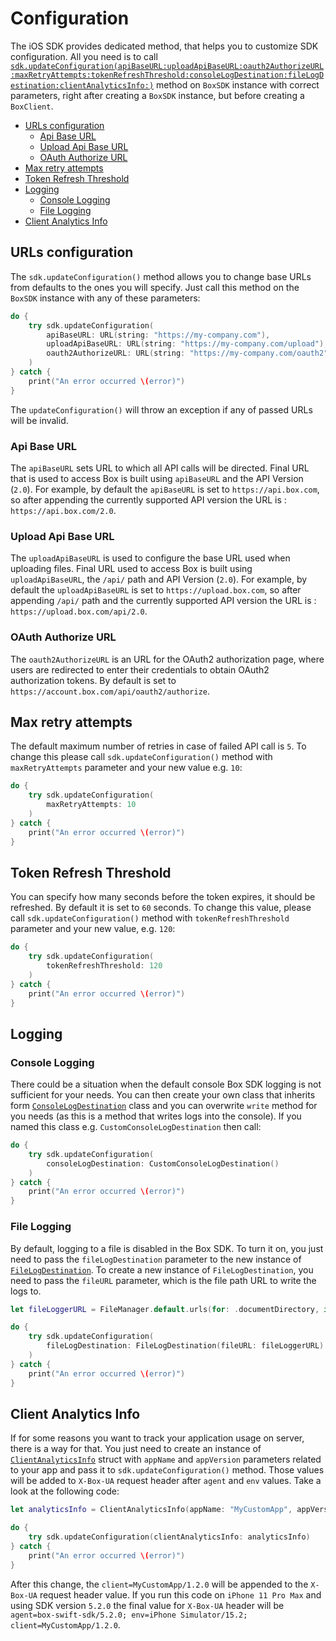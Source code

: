 Configuration
=============

The iOS SDK provides dedicated method, that helps you to customize SDK configuration. All you need is to call
[`sdk.updateConfiguration(apiBaseURL:uploadApiBaseURL:oauth2AuthorizeURL:maxRetryAttempts:tokenRefreshThreshold:consoleLogDestination:fileLogDestination:clientAnalyticsInfo:)`][update-configure] method on `BoxSDK` instance with correct parameters, right after creating a `BoxSDK` instance, but before creating a `BoxClient`.

[update-configure]: https://opensource.box.com/box-ios-sdk/Classes/BoxSDK.html#/s:6BoxSDKAAC19updateConfiguration10apiBaseURL09uploadApifG0015oauth2AuthorizeG016maxRetryAttempts21tokenRefreshThreshold21consoleLogDestination04filesT019clientAnalyticsInfoy10Foundation0G0VSg_A2OSiSgSdSgAA07ConsolesT0CSgAA04FilesT0CSgAA06ClientwX0VSgtKF


  - [URLs configuration](#urls-configuration)
    - [Api Base URL](#api-base-url)
    - [Upload Api Base URL](#upload-api-base-url)
    - [OAuth Authorize URL](#oauth-authorize-url)
  - [Max retry attempts](#max-retry-attempts)
  - [Token Refresh Threshold](#token-refresh-threshold)
  - [Logging](#logging)
    - [Console Logging](#console-logging)
    - [File Logging](#file-logging)
  - [Client Analytics Info](#client-analytics-info)
  

URLs configuration
------------------

The `sdk.updateConfiguration()` method allows you to change base URLs from defaults to the ones you will specify. Just call this method on the `BoxSDK` instance with any of these parameters:


```swift
do {
    try sdk.updateConfiguration(
        apiBaseURL: URL(string: "https://my-company.com"),
        uploadApiBaseURL: URL(string: "https://my-company.com/upload"),
        oauth2AuthorizeURL: URL(string: "https://my-company.com/oauth2")
    )
} catch {
    print("An error occurred \(error)")
}
```

The `updateConfiguration()` will throw an exception if any of passed URLs will be invalid.

### Api Base URL

The `apiBaseURL` sets URL to which all API calls will be directed.
Final URL that is used to access Box is built using `apiBaseURL` and the API Version (`2.0`). For example, by default the `apiBaseURL`
is set to `https://api.box.com`, so after appending the currently supported API version the URL is : `https://api.box.com/2.0`.

### Upload Api Base URL

The `uploadApiBaseURL` is used to configure the base URL used when uploading files.
Final URL used to access Box is built using `uploadApiBaseURL`, the `/api/` path and API Version (`2.0`). For example, by default the `uploadApiBaseURL`
is set to `https://upload.box.com`, so after appending `/api/` path and the currently supported API version the URL is : `https://upload.box.com/api/2.0`.

### OAuth Authorize URL

The `oauth2AuthorizeURL` is an URL for the OAuth2 authorization page, where users are redirected to enter their credentials to obtain OAuth2 authorization tokens. By default is set to `https://account.box.com/api/oauth2/authorize`. 


Max retry attempts
------------------

The default maximum number of retries in case of failed API call is `5`. To change this please call `sdk.updateConfiguration()` method with `maxRetryAttempts` parameter and your new value e.g. `10`: 

```swift
do {
    try sdk.updateConfiguration(
        maxRetryAttempts: 10
    )
} catch {
    print("An error occurred \(error)")
}
```

Token Refresh Threshold
-----------------------

You can specify how many seconds before the token expires, it should be refreshed. By default it is set to `60` seconds. To change this value, please call `sdk.updateConfiguration()` method with `tokenRefreshThreshold` parameter and your new value, e.g. `120`:

```swift
do {
    try sdk.updateConfiguration(
        tokenRefreshThreshold: 120
    )
} catch {
    print("An error occurred \(error)")
}
```

Logging
-----------------------

### Console Logging

There could be a situation when the default console Box SDK logging is not sufficient for your needs. You can then create your own class that inherits form [`ConsoleLogDestination`][console-log-destination] class and you can overwrite `write` method for you needs (as this is a method that writes logs into the console). If you named this class e.g. `CustomConsoleLogDestination` then call:

```swift
do {
    try sdk.updateConfiguration(
        consoleLogDestination: CustomConsoleLogDestination()
    )
} catch {
    print("An error occurred \(error)")
}
```

[console-log-destination]: https://opensource.box.com/box-ios-sdk/Classes/ConsoleLogDestination.html

### File Logging

By default, logging to a file is disabled in the Box SDK. To turn it on, you just need to pass the `fileLogDestination` parameter to the new instance of [`FileLogDestination`][file-log-destination]. To create a new instance of `FileLogDestination`, you need to pass the `fileURL` parameter, which is the file path URL to write the logs to.

```swift
let fileLoggerURL = FileManager.default.urls(for: .documentDirectory, in: .allDomainsMask).first!.appendingPathComponent("box_sdk_log.txt")

do {
    try sdk.updateConfiguration(
        fileLogDestination: FileLogDestination(fileURL: fileLoggerURL)
    )
} catch {
    print("An error occurred \(error)")
}
```

[file-log-destination]: https://opensource.box.com/box-ios-sdk/Classes/FileLogDestination.html


Client Analytics Info
-----------------------

If for some reasons you want to track your application usage on server, there is a way for that. 
You just need to create an instance of [`ClientAnalyticsInfo`][client-analytics-info] struct with `appName` and `appVersion` parameters related to your app and pass it to `sdk.updateConfiguration()`
method. Those values will be added to `X-Box-UA` request header after `agent` and `env` values.
Take a look at the following code:

```swift
let analyticsInfo = ClientAnalyticsInfo(appName: "MyCustomApp", appVersion: "1.2.0")

do {
    try sdk.updateConfiguration(clientAnalyticsInfo: analyticsInfo)
} catch {
    print("An error occurred \(error)")
}
```

After this change, the `client=MyCustomApp/1.2.0` will be appended to the `X-Box-UA` request header value.
If you run this code on `iPhone 11 Pro Max` and using SDK version `5.2.0` the final value for `X-Box-UA` header will be
 `agent=box-swift-sdk/5.2.0; env=iPhone Simulator/15.2; client=MyCustomApp/1.2.0`.

[client-analytics-info]: https://opensource.box.com/box-ios-sdk/Structs/ClientAnalyticsInfo.html
